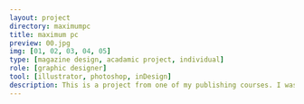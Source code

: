 ```yaml
---
layout: project
directory: maximumpc
title: maximum pc
preview: 00.jpg
img: [01, 02, 03, 04, 05]
type: [magazine design, acadamic project, individual]
role: [graphic designer]
tool: [illustrator, photoshop, inDesign]
description: This is a project from one of my publishing courses. I was asked to design a new magazine or redesign an existing one. I chose to redesign a magazine called "Maximum PC" which focuses on computer hardwares and consumer electronics. My task was to create a cover, a table of content, as well as spreads including a featured story for the magazine . 
---
```


